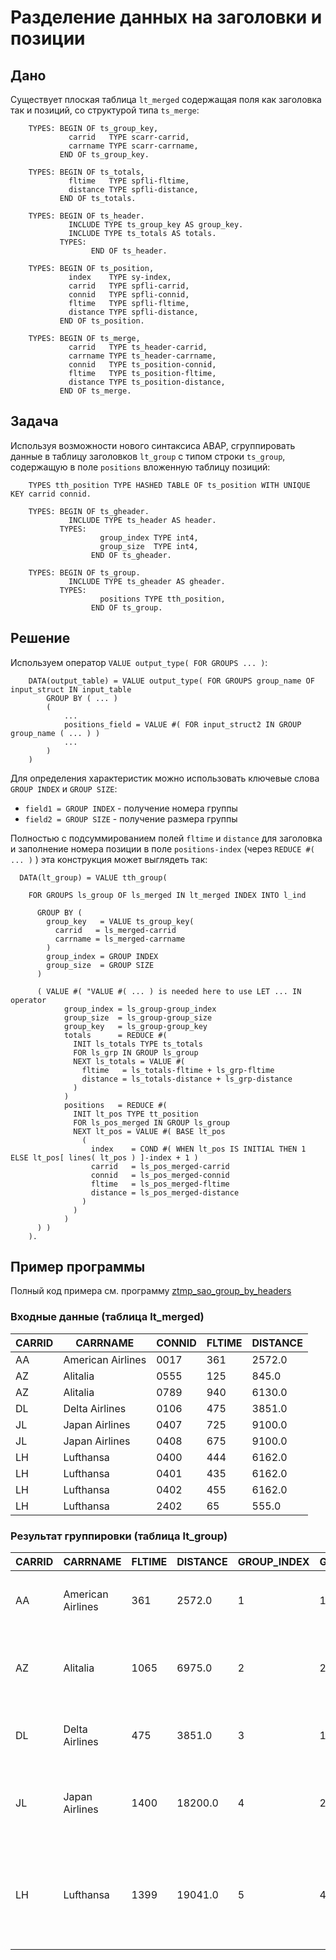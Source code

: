 # Разделение данных на заголовки и позиции

## Дано

Существует плоская таблица `lt_merged` содержащая поля как заголовка так и позиций, со структурой типа `ts_merge`:

```abap
    TYPES: BEGIN OF ts_group_key,
             carrid   TYPE scarr-carrid,
             carrname TYPE scarr-carrname,
           END OF ts_group_key.

    TYPES: BEGIN OF ts_totals,
             fltime   TYPE spfli-fltime,
             distance TYPE spfli-distance,
           END OF ts_totals.

    TYPES: BEGIN OF ts_header.
             INCLUDE TYPE ts_group_key AS group_key.
             INCLUDE TYPE ts_totals AS totals.
           TYPES:
                  END OF ts_header.

    TYPES: BEGIN OF ts_position,
             index    TYPE sy-index,
             carrid   TYPE spfli-carrid,
             connid   TYPE spfli-connid,
             fltime   TYPE spfli-fltime,
             distance TYPE spfli-distance,
           END OF ts_position.

    TYPES: BEGIN OF ts_merge,
             carrid   TYPE ts_header-carrid,
             carrname TYPE ts_header-carrname,
             connid   TYPE ts_position-connid,
             fltime   TYPE ts_position-fltime,
             distance TYPE ts_position-distance,
           END OF ts_merge.
```

## Задача

Используя возможности нового синтаксиса ABAP, cгруппировать данные в таблицу заголовков `lt_group` с типом строки `ts_group`, содержащую в поле `positions` вложенную таблицу позиций:

```abap
    TYPES tth_position TYPE HASHED TABLE OF ts_position WITH UNIQUE KEY carrid connid.

    TYPES: BEGIN OF ts_gheader.
             INCLUDE TYPE ts_header AS header.
           TYPES:
                    group_index TYPE int4,
                    group_size  TYPE int4,
                  END OF ts_gheader.

    TYPES: BEGIN OF ts_group.
             INCLUDE TYPE ts_gheader AS gheader.
           TYPES:
                    positions TYPE tth_position,
                  END OF ts_group.
```

## Решение

Используем оператор `VALUE output_type( FOR GROUPS ... )`:

```abap
    DATA(output_table) = VALUE output_type( FOR GROUPS group_name OF input_struct IN input_table 
        GROUP BY ( ... )  
        (
            ...
            positions_field = VALUE #( FOR input_struct2 IN GROUP group_name ( ... ) ) 
            ...
        ) 
    )
```

Для определения характеристик можно использовать ключевые слова `GROUP INDEX` и `GROUP SIZE`:

- `field1 = GROUP INDEX` - получение номера группы
- `field2 = GROUP SIZE` - получение размера группы

Полностью с подсуммированием полей `fltime` и `distance` для заголовка и заполнение номера позиции в поле `positions-index` (через `REDUCE #( ... )` ) эта конструкция может выглядеть так:

```abap
  DATA(lt_group) = VALUE tth_group(

    FOR GROUPS ls_group OF ls_merged IN lt_merged INDEX INTO l_ind

      GROUP BY (
        group_key   = VALUE ts_group_key(
          carrid   = ls_merged-carrid
          carrname = ls_merged-carrname
        )
        group_index = GROUP INDEX
        group_size  = GROUP SIZE
      )

      ( VALUE #( "VALUE #( ... ) is needed here to use LET ... IN operator
            group_index = ls_group-group_index
            group_size  = ls_group-group_size
            group_key   = ls_group-group_key
            totals      = REDUCE #(
              INIT ls_totals TYPE ts_totals
              FOR ls_grp IN GROUP ls_group
              NEXT ls_totals = VALUE #(
                fltime   = ls_totals-fltime + ls_grp-fltime
                distance = ls_totals-distance + ls_grp-distance
              )
            )
            positions   = REDUCE #(
              INIT lt_pos TYPE tt_position
              FOR ls_pos_merged IN GROUP ls_group
              NEXT lt_pos = VALUE #( BASE lt_pos
                (
                  index    = COND #( WHEN lt_pos IS INITIAL THEN 1 ELSE lt_pos[ lines( lt_pos ) ]-index + 1 )
                  carrid   = ls_pos_merged-carrid
                  connid   = ls_pos_merged-connid
                  fltime   = ls_pos_merged-fltime
                  distance = ls_pos_merged-distance
                )
              )
            )
      ) )
    ).
```

## Пример программы

Полный код примера см. программу [ztmp_sao_group_by_headers](https://github.com/arte0s/abap-examples/blob/main/src/ztmp_sao_group_by_headers.prog.abap)

### Входные данные (таблица lt_merged)

| CARRID | CARRNAME | CONNID | FLTIME | DISTANCE |
| --- | --- | --- | --- | --- |
| AA | American Airlines | 0017 | 361 | 2572.0 |
| AZ | Alitalia | 0555 | 125 | 845.0 |
| AZ | Alitalia | 0789 | 940 | 6130.0 |
| DL | Delta Airlines | 0106 | 475 | 3851.0 |
| JL | Japan Airlines | 0407 | 725 | 9100.0 |
| JL | Japan Airlines | 0408 | 675 | 9100.0 |
| LH | Lufthansa | 0400 | 444 | 6162.0 |
| LH | Lufthansa | 0401 | 435 | 6162.0 |
| LH | Lufthansa | 0402 | 455 | 6162.0 |
| LH | Lufthansa | 2402 | 65 | 555.0 |

### Результат группировки (таблица lt_group)

| CARRID | CARRNAME | FLTIME | DISTANCE | GROUP_INDEX | GROUP_SIZE | POSITIONS |
| --- | --- | --- | --- | --- | --- | --- |
| AA | American Airlines | 361 | 2572.0 | 1 | 1 | <table><thead><tr><th>INDEX</th><th>CARRID</th><th>CONNID</th><th>FLTIME</th><th>DISTANCE</th></tr></thead><tr><td>1</td><td>AA</td><td>0017</td><td>361</td><td>2572.0</td></tr></table> |
| AZ | Alitalia | 1065 | 6975.0 | 2 | 2 | <table><thead><tr><th>INDEX</th><th>CARRID</th><th>CONNID</th><th>FLTIME</th><th>DISTANCE</th></tr></thead><tr><td>1</td><td>AZ</td><td>0555</td><td>125</td><td>845.0</td></tr><tr><td>2</td><td>AZ</td><td>0789</td><td>940</td><td>6130.0</td></tr></table> |
| DL | Delta Airlines | 475 | 3851.0 | 3 | 1 | <table><thead><tr><th>INDEX</th><th>CARRID</th><th>CONNID</th><th>FLTIME</th><th>DISTANCE</th></tr></thead><tr><td>1</td><td>DL</td><td>0106</td><td>475</td><td>3851.0</td></tr></table> |
| JL | Japan Airlines | 1400 | 18200.0 | 4 | 2 | <table><thead><tr><th>INDEX</th><th>CARRID</th><th>CONNID</th><th>FLTIME</th><th>DISTANCE</th></tr></thead><tr><td>1</td><td>JL</td><td>0407</td><td>725</td><td>9100.0</td></tr><tr><td>2</td><td>JL</td><td>0408</td><td>675</td><td>9100.0</td></tr></table> |
| LH | Lufthansa | 1399 | 19041.0 | 5 | 4 | <table><thead><tr><th>INDEX</th><th>CARRID</th><th>CONNID</th><th>FLTIME</th><th>DISTANCE</th></tr></thead><tr><td>1</td><td>LH</td><td>0400</td><td>444</td><td>6162.0</td></tr><tr><td>2</td><td>LH</td><td>0401</td><td>435</td><td>6162.0</td></tr><tr><td>3</td><td>LH</td><td>0402</td><td>455</td><td>6162.0</td></tr><tr><td>4</td><td>LH</td><td>2402</td><td>65</td><td>555.0</td></tr></table> |
